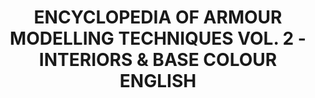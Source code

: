 ---
title: "ENCYCLOPEDIA OF ARMOUR MODELLING TECHNIQUES VOL. 2 - INTERIORS & BASE COLOUR ENGLISH"
price: "TBA"
desc: "Opis nije dostupan"
img_path: "/assets/img/A.MIG-6151.jpg"
brand: AMMO
available: true
cat: "books"
subcat: "SOLUTION BOOKS - MULTILINGUAL"
subsubcat: "SS"
---